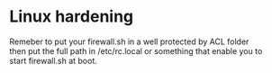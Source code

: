 # Linux hardening

Remeber to put your firewall.sh in a well protected by ACL folder <br>
then put the full path in /etc/rc.local or something that enable you to <br>
start firewall.sh at boot.
